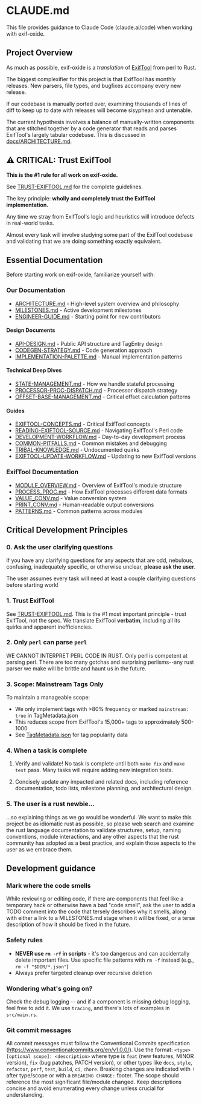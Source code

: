 # CLAUDE.md

This file provides guidance to Claude Code (claude.ai/code) when working with exif-oxide.

## Project Overview

As much as possible, exif-oxide is a _translation_ of [ExifTool](https://exiftool.org/) from perl to Rust.

The biggest complexifier for this project is that ExifTool has monthly
releases. New parsers, file types, and bugfixes accompany every new release.

If our codebase is manually ported over, examining thousands of lines of diff to
keep up to date with releases will become sisyphean and untenable.

The current hypothesis involves a balance of manually-written components that
are stitched together by a code generator that reads and parses ExifTool's
largely tabular codebase. This is discussed in [docs/ARCHITECTURE.md](docs/ARCHITECTURE.md).

## ⚠️ CRITICAL: Trust ExifTool

**This is the #1 rule for all work on exif-oxide.**

See [TRUST-EXIFTOOL.md](docs/TRUST-EXIFTOOL.md) for the complete guidelines.

The key principle: **wholly and completely trust the ExifTool implementation.**

Any time we stray from ExifTool's logic and heuristics will introduce defects in real-world tasks.

Almost every task will involve studying some part of the ExifTool codebase and validating that we are doing something exactly equivalent.

## Essential Documentation

Before starting work on exif-oxide, familiarize yourself with:

### Our Documentation

- [ARCHITECTURE.md](docs/ARCHITECTURE.md) - High-level system overview and philosophy
- [MILESTONES.md](docs/MILESTONES.md) - Active development milestones
- [ENGINEER-GUIDE.md](docs/ENGINEER-GUIDE.md) - Starting point for new contributors

#### Design Documents

- [API-DESIGN.md](docs/design/API-DESIGN.md) - Public API structure and TagEntry design
- [CODEGEN-STRATEGY.md](docs/design/CODEGEN-STRATEGY.md) - Code generation approach
- [IMPLEMENTATION-PALETTE.md](docs/design/IMPLEMENTATION-PALETTE.md) - Manual implementation patterns

#### Technical Deep Dives

- [STATE-MANAGEMENT.md](docs/STATE-MANAGEMENT.md) - How we handle stateful processing
- [PROCESSOR-PROC-DISPATCH.md](docs/PROCESSOR-PROC-DISPATCH.md) - Processor dispatch strategy
- [OFFSET-BASE-MANAGEMENT.md](docs/OFFSET-BASE-MANAGEMENT.md) - Critical offset calculation patterns

#### Guides

- [EXIFTOOL-CONCEPTS.md](docs/guides/EXIFTOOL-CONCEPTS.md) - Critical ExifTool concepts
- [READING-EXIFTOOL-SOURCE.md](docs/guides/READING-EXIFTOOL-SOURCE.md) - Navigating ExifTool's Perl code
- [DEVELOPMENT-WORKFLOW.md](docs/guides/DEVELOPMENT-WORKFLOW.md) - Day-to-day development process
- [COMMON-PITFALLS.md](docs/guides/COMMON-PITFALLS.md) - Common mistakes and debugging
- [TRIBAL-KNOWLEDGE.md](docs/guides/TRIBAL-KNOWLEDGE.md) - Undocumented quirks
- [EXIFTOOL-UPDATE-WORKFLOW.md](docs/guides/EXIFTOOL-UPDATE-WORKFLOW.md) - Updating to new ExifTool versions

### ExifTool Documentation

- [MODULE_OVERVIEW.md](third-party/exiftool/doc/concepts/MODULE_OVERVIEW.md) - Overview of ExifTool's module structure
- [PROCESS_PROC.md](third-party/exiftool/doc/concepts/PROCESS_PROC.md) - How ExifTool processes different data formats
- [VALUE_CONV.md](third-party/exiftool/doc/concepts/VALUE_CONV.md) - Value conversion system
- [PRINT_CONV.md](third-party/exiftool/doc/concepts/PRINT_CONV.md) - Human-readable output conversions
- [PATTERNS.md](third-party/exiftool/doc/concepts/PATTERNS.md) - Common patterns across modules

## Critical Development Principles

### 0. Ask the user clarifying questions

If you have any clarifying questions for any aspects that are odd, nebulous,
confusing, inadequately specific, or otherwise unclear, **please ask the user**.

The user assumes every task will need at least a couple clarifying questions
before starting work!

### 1. Trust ExifTool

See [TRUST-EXIFTOOL.md](docs/TRUST-EXIFTOOL.md). This is the #1 most important principle - trust ExifTool, not the spec. We translate ExifTool **verbatim**, including all its quirks and apparent inefficiencies.

### 2. Only `perl` can parse `perl`

WE CANNOT INTERPRET PERL CODE IN RUST. Only perl is competent at parsing perl.
There are too many gotchas and surprising perlisms--any rust parser we make will
be brittle and haunt us in the future.

### 3. Scope: Mainstream Tags Only

To maintain a manageable scope:

- We only implement tags with >80% frequency or marked `mainstream: true` in TagMetadata.json
- This reduces scope from ExifTool's 15,000+ tags to approximately 500-1000
- See [TagMetadata.json](third-party/exiftool/doc/TagMetadata.json) for tag popularity data

### 4. When a task is complete

1. Verify and validate! No task is complete until both `make fix` and `make test`
   pass. Many tasks will require adding new integration tests.

2. Concisely update any impacted and related docs, including reference
   documentation, todo lists, milestone planning, and architectural design.

### 5. The user is a rust newbie...

...so explaining things as we go would be wonderful. We want to make this
project be as idiomatic rust as possible, so please web search and examine the
rust language documentation to validate structures, setup, naming conventions,
module interactions, and any other aspects that the rust community has adopted
as a best practice, and explain those aspects to the user as we embrace them.

## Development guidance

### Mark where the code smells

While reviewing or editing code, if there are components that feel like a
temporary hack or otherwise have a bad "code smell", ask the user to add a TODO
comment into the code that tersely describes why it smells, along with either a
link to a MILESTONES.md stage when it will be fixed, or a terse description of
how it should be fixed in the future.

### Safety rules

- **NEVER use `rm -rf` in scripts** - it's too dangerous and can accidentally delete important files. Use specific file patterns with `rm -f` instead (e.g., `rm -f "$DIR/*.json"`)
- Always prefer targeted cleanup over recursive deletion

### Wondering what's going on?

Check the debug logging -- and if a component is missing debug logging, feel free to add it.
We use `tracing`, and there's lots of examples in `src/main.rs`.

### Git commit messages

All commit messages must follow the Conventional Commits specification
(https://www.conventionalcommits.org/en/v1.0.0/). Use the format:
`<type>[optional scope]: <description>` where type is `feat` (new features,
MINOR version), `fix` (bug patches, PATCH version), or other types like `docs`,
`style`, `refactor`, `perf`, `test`, `build`, `ci`, `chore`. Breaking changes
are indicated with `!` after type/scope or with a `BREAKING CHANGE:` footer. The
scope should reference the most significant file/module changed. Keep
descriptions concise and avoid enumerating every change unless crucial for
understanding.
